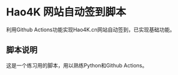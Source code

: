 # Hao4K 网站自动签到脚本

利用Github Actions功能实现Hao4K.cn网站自动签到，已实现基础功能。  

## 脚本说明
这是一个练习用的脚本，用以熟练Python和Github Actions。
